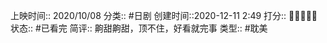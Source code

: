 
上映时间:: 2020/10/08
分类:: #日剧 
创建时间::2020-12-11 2:49
打分:: 💛💛💛💛💛
状态:: #已看完 
简评:: 齁甜齁甜，顶不住，好看就完事
类型:: #耽美 